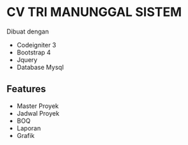 # CV TRI MANUNGGAL SISTEM

Dibuat dengan

- Codeigniter 3
- Bootstrap 4
- Jquery
- Database Mysql

## Features

- Master Proyek
- Jadwal Proyek
- BOQ
- Laporan
- Grafik
